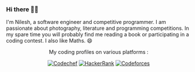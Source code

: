 
<!--
**NILESH8757/NILESH8757** is a ✨ _special_ ✨ repository because its `README.md` (this file) appears on your GitHub profile.
-->
<!--  <kbd> <img src="https://github.com/NILESH8757/NILESH8757/blob/master/IMG_2085.JPG" /> </kbd> -->
### Hi there 🙋‍♂️

I'm Nilesh, a software engineer and competitive programmer. I am passionate about photography, literature and programming competitions. In my spare time you will probably find me reading a book or participating in a coding contest. I also like Maths. :smile: <br>

<p align="center">My coding profiles on various platforms :</p>
<p align="center">
  <a href="https://www.codechef.com/users/nilesh8757" target = "_blank"><img src="https://img.shields.io/badge/Codechef--_.svg?style=social&logo=codechef" alt="Codechef"></a>
  <a href="https://www.hackerrank.com/nilesh8757" target = "_blank"><img src="https://img.shields.io/badge/Hackerrank--_.svg?style=social&logo=hackerrank" alt="HackerRank"></a>
  <a href="https://codeforces.com/profile/nilesh8757" target = "_blank"><img src="https://img.shields.io/badge/Codeforces--_.svg?style=social&logo=codeforces" alt="Codeforces"></a>
</p>
